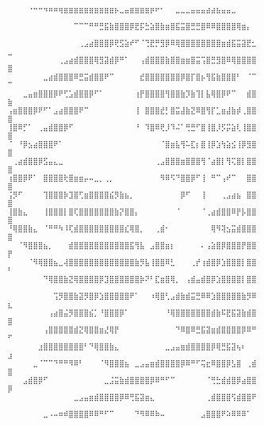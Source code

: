 ⠀⠀⠀⠀⠐⠒⠒⠲⠶⠶⢶⣶⣶⣶⣶⣶⣶⣶⣶⣶⣶⡦⣀⣤⣶⣶⣶⣶⡶⠖⠂⠀⠀⣀⣀⣀⣤⣤⣤⣴⣴⣦⣤⣤⣀⠀⠀⠀⠀⠀
⠀⠀⠀⠀⠀⠀⠀⠀⠀⠀⠀⠀⠀⠉⠉⠉⠛⠛⣛⣯⣷⣿⣿⣿⡿⣟⡯⣓⣵⣿⣷⣶⣿⣯⣭⣿⣛⣛⣿⠿⠿⣿⣿⣿⣿⢿⣶⡄⠀⠀
⠀⠀⠀⠀⠀⠀⠀⠀⠀⠀⠀⠀⠀⠀⢀⣠⣴⣿⣿⣿⡿⢟⣫⣵⠞⠋⠈⢙⣟⡛⣻⡿⠿⢿⣿⣿⣿⣿⣿⣿⣿⣿⣶⣾⣯⣭⣽⣟⣂⣀
⠀⠀⠀⠀⠀⠀⠀⠀⠀⠀⢀⣠⣴⣾⣿⣿⣿⢿⣻⣽⣾⡿⠛⠁⠀⠀⢠⣾⣿⣿⣿⣷⣿⣿⣶⣶⣿⣭⢩⣿⣛⣻⣿⠿⢿⣿⣿⣿⣿⣿
⠀⠀⠀⠀⠀⠀⠀⣀⣴⣾⣿⣿⣿⠿⣛⣭⣾⣿⣿⠟⠉⠀⠀⠀⠀⠀⣞⣿⣿⣿⣿⣿⣿⣿⡿⣿⡏⣿⡦⢻⣯⣷⣿⣿⣿⠃⠀⠈⠉⠉
⠀⠀⠀⣀⣤⣶⣿⣿⣿⡿⠟⢋⣡⣾⣿⣿⡿⠋⠁⠀⠀⠀⠀⠀⠀⢰⡟⣿⣿⣿⣿⢻⣿⣿⣷⡹⣷⢹⡇⣧⢿⣿⡿⠟⠉⠀⠀⣾⣿⣷
⢠⣶⣿⣿⣿⡿⠟⠋⠁⣠⣴⣿⣿⣿⠟⠉⠀⠀⠀⠀⠀⠀⠀⠀⠀⢸⠀⣿⣿⣿⣞⡃⣿⣭⣼⣷⣝⠿⣿⢻⡏⣁⣶⣼⣷⡾⢀⣿⣿⣿
⢸⣿⠿⡋⠁⠀⢀⣤⣾⣿⣿⡿⠋⠀⠀⠀⠀⠀⠀⠀⠀⠀⠀⠀⠀⠘⠀⠹⣿⠿⢟⡸⠹⠬⠁⢛⣛⠋⣿⢸⣿⡸⡫⡭⣵⢇⢸⣿⣿⣿
⠈⠀⠘⡿⣢⣴⣿⣿⣿⠟⠁⠀⠀⠀⠀⠀⠀⠀⠀⠀⠀⠀⠀⠀⠀⠀⠀⠀⠀⠀⠈⣿⣶⣧⢻⠥⣏⡆⣿⢸⡿⣱⢳⣵⣪⢸⡿⣻⣿⣿
⠀⢀⣴⣾⣿⣿⡿⣫⣤⣄⣀⠀⠀⠀⠀⠀⠀⠀⠀⠀⠀⠀⠀⠀⠀⠀⠀⠀⠀⢀⣠⣿⣿⣿⣶⣿⣿⣿⢻⠈⣴⣿⡇⢻⢍⣿⡇⣿⣿⣿
⢰⣿⣿⡿⠟⠁⠀⣿⣿⣿⣿⢗⣿⣶⣶⡤⠤⣀⡀⢀⡀⠀⠀⠀⠀⠀⠀⠀⠀⠀⠻⠿⠫⠙⣿⣿⡿⠋⢸⠀⠛⠉⢠⠞⠉⠀⠀⣿⣿⣿
⢨⡻⠋⠀⠀⠀⠀⢹⣿⣿⣿⡷⣹⣿⢋⣶⣿⣿⣿⣿⣮⡻⣷⣦⡀⠀⠀⠀⠀⠀⠀⠀⠀⠀⡿⠋⠀⠀⢸⠀⠀⠀⢀⣠⣴⣦⠀⣿⣿⣿
⢸⣿⣷⣄⠀⠀⠀⢸⣿⣿⣿⡇⣿⢏⣿⣿⣿⣿⣿⣿⣿⣷⡝⣿⣿⡄⠀⠀⠀⠀⠀⠀⠀⠈⠀⠀⠀⠀⠈⢀⣴⣾⣿⣿⠿⡟⡧⣿⣿⣿
⠘⢿⣿⣿⣷⣄⠀⠈⠛⠛⠳⠸⢏⣾⣿⣿⣿⣿⣿⣿⣿⣿⣿⣎⢿⣿⡀⠀⠀⢀⣾⠂⠀⠀⠀⠀⠀⠀⠀⠀⢿⠻⢽⣢⣭⣾⣿⣿⣿⣿
⠀⠀⠈⠻⣿⣿⣿⣦⡀⠀⠀⠀⣾⣿⣿⣿⣿⣿⣿⣿⣿⣿⣿⣿⣯⢻⣧⠀⣠⣿⣿⣶⡆⠀⠀⠀⠀⠀⠄⢠⣵⣿⡿⣿⣿⣿⡟⣿⣿⡟
⠀⠀⠀⠀⠈⠻⢿⣿⣿⣦⣀⢼⣿⣿⣿⣿⣿⣿⣿⣿⣿⣿⣿⣿⣿⣷⡻⣧⢸⣿⣿⠿⣃⠀⠀⠀⢀⡞⢰⣾⣿⡿⣱⣿⣿⣿⡇⣿⣿⠃
⠀⠀⠀⠀⠀⠀⠀⠙⢿⣿⣿⣷⣝⢿⣿⣿⣿⣿⡿⣹⣿⣿⣿⣿⣿⣿⡷⠝⠃⣏⣶⣿⢿⡀⠀⢠⣾⣤⣾⣿⡿⣱⣿⣿⣿⣿⡇⣿⣿⠀
⠀⠀⠀⠀⠀⠀⠀⠀⠀⢩⡻⣿⣿⣷⣽⡻⣿⡿⣱⣿⣿⣿⣿⣿⠟⠁⠀⠀⠰⢿⣿⢃⣠⣾⣷⣾⣭⣛⠿⠿⣱⣿⣿⣿⣿⣿⣷⡻⠿⣆
⠀⠀⠀⠀⠀⠀⠀⠀⢠⣴⣿⣬⡻⣿⣿⣿⣮⡁⠘⣿⣿⣿⡿⠁⠀⠀⠀⠀⠀⠀⠀⠘⢿⣿⣿⣿⣿⣿⣿⣿⣾⣷⠯⣟⣯⣽⣷⣾⣿⣿
⠀⠀⠀⠀⠀⠀⠀⢠⣿⣿⣿⣿⣿⣾⣝⢿⣿⣿⣶⣜⢿⡟⠀⠀⠀⠀⠀⠀⠀⠀⠀⠀⠀⠙⠿⣿⠿⣛⣯⣽⣶⣾⣿⣿⣿⣿⡿⠿⠛⠋
⠀⠀⠀⠀⠀⠀⣰⣿⣿⣿⣿⣿⣿⣿⣿⠃⠙⢿⣿⣿⣷⣄⠀⠀⠀⠀⠀⠀⠀⠀⠀⣀⣠⣤⣶⣾⣿⣿⣿⣿⡿⢿⣛⣯⣽⢦⠆⠀⠀⣰
⠀⠀⠀⠀⠀⣀⠈⠉⠉⠙⠛⠛⠻⠿⠃⠀⠀⠀⠈⠻⣿⣿⣿⣦⠀⣀⣠⣤⣶⣾⣿⣿⣿⣿⡿⠿⠛⠋⢭⣖⠿⣿⣿⡿⣣⣿⠀⢀⣾⣿
⠀⠀⠀⣠⣾⣿⡿⠋⠀⠀⠀⠀⠀⠀⠀⠀⠀⠀⠀⣀⣨⣭⣷⣾⣿⣿⣿⣿⡿⠿⠛⠋⠉⠀⠀⠀⠀⠀⠀⠈⢛⣓⣾⣾⣿⡿⣴⣿⣿⡿
⠀⠀⠀⠀⠀⠀⠀⠀⠀⠀⠀⠀⠀⣀⣠⣤⣶⣾⣿⣿⣿⣿⡿⠿⢛⣯⣽⣶⣄⠀⠀⠀⠀⠀⠀⠀⠀⠀⠀⢀⣾⣿⣿⣿⢫⣾⣿⣿⠟⠀
⠀⠀⠀⠀⠀⠀⠀⣀⠠⠤⠶⠾⣿⣿⣿⣿⠿⠿⠛⠋⠉⠀⠀⠀⠀⠙⠻⠿⠿⠷⠤⠀⠀⠀⠀⠀⠀⠀⣠⣿⣿⣿⠟⠵⠿⠿⠿⠁⠀⠀
